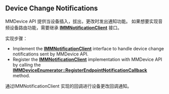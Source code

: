 ##  Device Change Notifications

MMDevice API 提供当设备插入，拔出，更改时发出通知功能。 如果想要实现音频设备路由功能，需要继承 [**IMMNotificationClient**](https://docs.microsoft.com/en-us/windows/desktop/api/Mmdeviceapi/nn-mmdeviceapi-immnotificationclient)  接口。

实现步骤：

- Implement the [**IMMNotificationClient**](https://docs.microsoft.com/en-us/windows/desktop/api/Mmdeviceapi/nn-mmdeviceapi-immnotificationclient) interface to handle device change notifications sent by MMDevice API.
- Register the [**IMMNotificationClient**](https://docs.microsoft.com/en-us/windows/desktop/api/Mmdeviceapi/nn-mmdeviceapi-immnotificationclient) implementation with MMDevice API by calling the [**IMMDeviceEnumerator::RegisterEndpointNotificationCallback**](https://docs.microsoft.com/en-us/windows/desktop/api/Mmdeviceapi/nf-mmdeviceapi-immdeviceenumerator-registerendpointnotificationcallback) method.

通过IMMNotificationClient 实现的回调进行设备更改回调通知。



